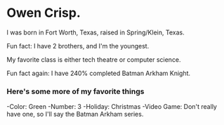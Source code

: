 # Owen Crisp.

I was born in Fort Worth, Texas, raised in Spring/Klein, Texas.

Fun fact: I have 2 brothers, and I'm the youngest.

My favorite class is either tech theatre or computer science.

Fun fact again: I have 240% completed Batman Arkham Knight.


### Here's some more of my favorite things
  -Color: Green
  -Number: 3
  -Holiday: Christmas
  -Video Game: Don't really have one, so I'll say the Batman Arkham series.
